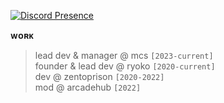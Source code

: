 [![Discord Presence](https://lanyard.cnrad.dev/api/632239110479675413)](https://discord.com/users/632239110479675413)

**ᴡᴏʀᴋ**
> lead dev & manager @ mcs `[2023-current]`\
> founder & lead dev @ ryoko `[2020-current]`\
> dev @ zentoprison `[2020-2022]`\
> mod @ arcadehub `[2022]`
